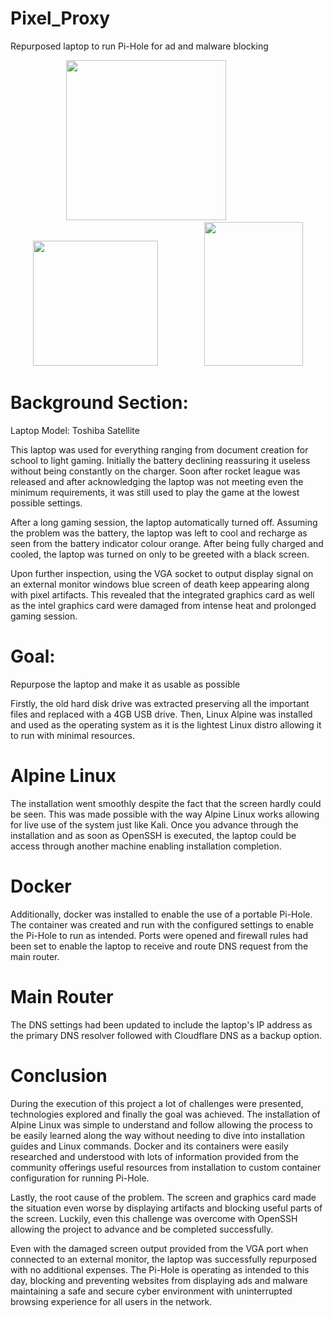 # Pixel_Proxy
Repurposed laptop to run Pi-Hole for ad and malware blocking

<p align="center">
  <img src="https://github.com/user-attachments/assets/9ceabf4e-5740-44a2-89f2-984499c8f984" width="256" height="256" />
  &nbsp;&nbsp;&nbsp;&nbsp;&nbsp;&nbsp;&nbsp;&nbsp;&nbsp;&nbsp;&nbsp;&nbsp;&nbsp;&nbsp;&nbsp;&nbsp;&nbsp;
  <img src="https://github.com/user-attachments/assets/6af2512a-6d6b-40fc-8ef3-3368728a6703" width="200" height="200" />
  &nbsp;&nbsp;&nbsp;&nbsp;&nbsp;&nbsp;&nbsp;&nbsp;&nbsp;&nbsp;&nbsp;&nbsp;&nbsp;&nbsp;&nbsp;&nbsp;&nbsp;
  <img src="https://github.com/user-attachments/assets/733e6c35-ec6e-4579-8c2f-0b7883d66407" width="158" height="230" />
</p>

# Background Section:

Laptop Model: Toshiba Satellite

This laptop was used for everything ranging from document creation for school to light gaming. Initially the battery declining reassuring it useless without being constantly on the charger. Soon after rocket league was released and after acknowledging the laptop was not meeting even the minimum requirements, it was still used to play the game at the lowest possible settings.

After a long gaming session, the laptop automatically turned off. Assuming the problem was the battery, the laptop was left to cool and recharge as seen from the battery indicator colour orange. After being fully charged and cooled, the laptop was turned on only to be greeted with a black screen. 

Upon further inspection, using the VGA socket to output display signal on an external monitor windows blue screen of death keep appearing along with pixel artifacts. This revealed that the integrated graphics card as well as the intel graphics card were damaged from intense heat and prolonged gaming session.

# Goal:
Repurpose the laptop and make it as usable as possible

Firstly, the old hard disk drive was extracted preserving all the important files and replaced with a 4GB USB drive. Then, Linux Alpine was installed and used as the operating system as it is the lightest Linux distro allowing it to run with minimal resources. 

# Alpine Linux
The installation went smoothly despite the fact that the screen hardly could be seen. This was made possible with the way Alpine Linux works allowing for live use of the system just like Kali. Once you advance through the installation and as soon as OpenSSH is executed, the laptop could be access through another machine enabling installation completion.

# Docker
Additionally, docker was installed to enable the use of a portable Pi-Hole. The container was created and run with the configured settings to enable the Pi-Hole to run as intended. Ports were opened and firewall rules had been set to enable the laptop to receive and route DNS request from the main router. 

# Main Router
The DNS settings had been updated to include the laptop's IP address as the primary DNS resolver followed with Cloudflare DNS as a backup option.

# Conclusion
During the execution of this project a lot of challenges were presented, technologies explored and finally the goal was achieved. The installation of Alpine Linux was simple to understand and follow allowing the process to be easily learned along the way without needing to dive into installation guides and Linux commands. Docker and its containers were easily researched and understood with lots of information provided from the community offerings useful resources from installation to custom container configuration for running Pi-Hole.

Lastly, the root cause of the problem. The screen and graphics card made the situation even worse by displaying artifacts and blocking useful parts of the screen. Luckily, even this challenge was overcome with OpenSSH allowing the project to advance and be completed successfully.

Even with the damaged screen output provided from the VGA port when connected to an external monitor, the laptop was successfully repurposed with no additional expenses. The Pi-Hole is operating as intended to this day, blocking and preventing websites from displaying ads and malware maintaining a safe and secure cyber environment with uninterrupted browsing experience for all users in the network.

